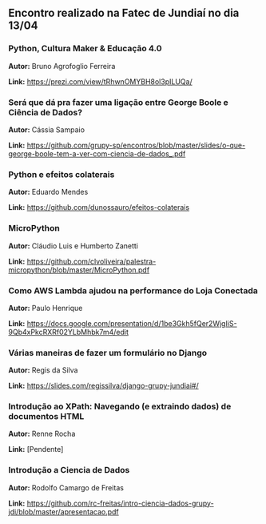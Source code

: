 ## Encontro realizado na Fatec de Jundiaí no dia 13/04

### Python, Cultura Maker & Educação 4.0
**Autor:** Bruno Agrofoglio Ferreira

**Link:** https://prezi.com/view/tRhwnOMYBH8ol3pILUQa/

### Será que dá pra fazer uma ligação entre George Boole e Ciência de Dados?
**Autor:** Cássia Sampaio

**Link:** https://github.com/grupy-sp/encontros/blob/master/slides/o-que-george-boole-tem-a-ver-com-ciencia-de-dados_.pdf

### Python e efeitos colaterais
**Autor:** Eduardo Mendes

**Link:** https://github.com/dunossauro/efeitos-colaterais

### MicroPython
**Autor:** Cláudio Luis e Humberto Zanetti

**Link:** https://github.com/clvoliveira/palestra-micropython/blob/master/MicroPython.pdf


### Como AWS Lambda ajudou na performance do Loja Conectada
**Autor:** Paulo Henrique

**Link:** https://docs.google.com/presentation/d/1be3Gkh5fQer2WjgIiS-9Qb4xPkcRXRf02YLbMhbk7m4/edit

### Várias maneiras de fazer um formulário no Django
**Autor:** Regis da Silva

**Link:** https://slides.com/regissilva/django-grupy-jundiai#/

### Introdução ao XPath: Navegando (e extraindo dados) de documentos HTML
**Autor:** Renne Rocha

**Link:** [Pendente]

### Introdução a Ciencia de Dados
**Autor:** Rodolfo Camargo de Freitas

**Link:** https://github.com/rc-freitas/intro-ciencia-dados-grupy-jdi/blob/master/apresentacao.pdf

